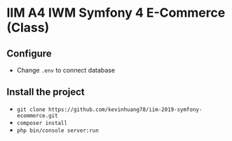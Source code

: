 # IIM A4 IWM Symfony 4 E-Commerce (Class)

## Configure

- Change `.env` to connect database

## Install the project

- `git clone https://github.com/kevinhuang78/iim-2019-symfony-ecommerce.git`
- `composer install`
- `php bin/console server:run`